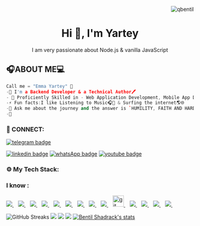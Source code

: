 <p align="right"> <img src="https://komarev.com/ghpvc/?username=S-yartey007&label=Profile%20views&color=e91e63&style=flat" alt="qbentil" /> </p>
<p>
    <h1 align="center"> Hi 👋, I'm Yartey</h1>
<p align="center"> 
I am very passionate about Node.js & vanilla JavaScript<br />
</p>


## 🎧ABOUT ME💻

```cpp
Call me = "Emma Yartey" 🤗
-🌱 I'm a Backend Developer & a Technical Author🖊️
- 🌌 Proficiently Skilled in - Web Application Development, Mobile App Development and  USSD Applications
-⚡ Fun facts:I like Listening to Music🎧🎵 & Surfing the internet🌎🌐
-💬 Ask me about the journey and the answer is `HUMILITY, FAITH AND HARDWORK`.
-👀 
```

<h3 align="left">🔌 CONNECT:</h3>

[![telegram badge](https://img.shields.io/badge/eyartey-30302f?style=for-the-badge&logo=telegram)](https://t.me/emmanuel_yartey)
<!-- [![Twitter badge](https://img.shields.io/badge/THEMANBENTIL-30302f?style=for-the-badge&logo=twitter)](https://twitter.com/themanbentil) -->
[![linkedin badge](https://img.shields.io/badge/linkedIn-30302f?style=for-the-badge&logo=linkedin)](https://www.linkedin.com/in/eyartey)
[![whatsApp badge](https://img.shields.io/badge/BENTIL-30302f?style=for-the-badge&logo=whatsapp)](https://wa.me/233599318473?text=Hello%20Bentil!%20I%27m%20coming%20from%20your%20Github%20profile)
[![youtube badge](https://img.shields.io/badge/youtube-30302f?style=for-the-badge&logo=youtube)](https://www.youtube.com/channel/UCtbdUBRM5h07Ctw3oFwNaow)

<h3 align="left">⚙ My Tech Stack:</h3>

### I know : 

<a href="https://github.com/s-yartey007">
    <img src="https://img.shields.io/badge/HTML5-E34F26?style=for-the-badge&logo=html5&logoColor=white" />
</a>&nbsp;&nbsp;
<a href="https://github.com/s-yartey007">
    <img src="https://img.shields.io/badge/CSS3-1572B6?style=for-the-badge&logo=css3&logoColor=white" />
</a>&nbsp;&nbsp;
<a href="https://github.com/s-yartey007">
    <img src="https://img.shields.io/badge/JavaScript-323330?style=for-the-badge&logo=javascript&logoColor=F7DF1E" />
</a>&nbsp;&nbsp;
<a href="https://github.com/s-yartey007">
    <img src="https://img.shields.io/badge/nodejs-00000F?style=for-the-badge&logo=nodejs&logoColor=white" />
</a>&nbsp;&nbsp;
<a href="https://github.com/s-yartey007">
    <img src="https://img.shields.io/badge/php-00599C?style=for-the-badge&logo=php&logoColor=white" />
</a>&nbsp;&nbsp;

<a href="https://github.com/s-yartey007">
    <img src="https://img.shields.io/badge/MySQL-00000F?style=for-the-badge&logo=mysql&logoColor=white" />
</a>&nbsp;&nbsp;
<a href="https://github.com/s-yartey007">
    <img src="https://img.shields.io/badge/PostgreSQL-00FFFF?style=for-the-badge&logo=postgresql&logoColor=blue" />
</a>&nbsp;&nbsp;
<a href="https://github.com/s-yartey007">
    <img src="https://img.shields.io/badge/React-20232A?style=for-the-badge&logo=react&logoColor=61DAFB" />
</a>&nbsp;&nbsp;
<a href="https://github.com/s-yartey007">
    <img src="https://img.shields.io/badge/Python-0000ff?style=for-the-badge&logo=python&logoColor=yellow" />
</a>&nbsp;&nbsp;
<a href="https://github.com/s-yartey007">
    <img src="https://www.vectorlogo.zone/logos/git-scm/git-scm-icon.svg" alt="git" width="30" > 
</a>&nbsp;&nbsp;
<a href="https://github.com/s-yartey007">
 <img src="https://img.shields.io/badge/github-3776AB?style=for-the-badge&logo=github&logoColor=white" /> 
</a>&nbsp;&nbsp;
<a href="https://github.com/s-yartey007">
    <img src="https://img.shields.io/badge/react-native-CC6699?style=for-the-badge&logo=react-native&logoColor=white" />
</a>&nbsp;&nbsp;
<a href="https://github.com/s-yartey007">
    <img src="https://img.shields.io/badge/mongodb-eee?style=for-the-badge&logo=mongodb&logoColor=green" />
</a>&nbsp;&nbsp;
<a href="https://github.com/s-yartey007">
    <img src="https://img.shields.io/badge/mongoose-eee?style=for-the-badge&logo=mongongoose&logoColor=green" />
</a>&nbsp;&nbsp;

<!-- ### I am learning: <br>
<a href="https://github.com/qbentil">
    <img src="https://img.shields.io/badge/Java-ED8B00?style=for-the-badge&logo=java&logoColor=white" />
</a>&nbsp;&nbsp; -->

<!-- ## 📖 Latest Blog posts -->
<!-- BLOG-POST-LIST:START -->
<!-- BLOG-POST-LIST:END -->


![GitHub Streaks](http://github-readme-streak-stats.herokuapp.com?user=s-yartey007&theme=dracula&hide_border=true)
![](https://github-profile-summary-cards.vercel.app/api/cards/profile-details?username=s-yartey007&theme=github_dark)
![](https://github-profile-summary-cards.vercel.app/api/cards/repos-per-language?username=s-yartey007&theme=github_dark)
![](https://github-profile-summary-cards.vercel.app/api/cards/most-commit-language?username=s-yartey007&theme=github_dark)
[![Bentil Shadrack's stats](https://github-readme-stats.vercel.app/api?username=s-yartey007&show_icons=true&theme=github_dark)](https://github.com/s-yartey007)
<!-- [![Top Langs](https://github-readme-stats.vercel.app/api/top-langs/?username=qbentil&layout=compact&langs_count=10&theme=github_dark&hide_border=true&count-private=true)](https://github.com/qbentil) -->
 
<!--![GitHub Activity Graph](https://activity-graph.herokuapp.com/graph?username=qbentil&theme=dracula)  
<h2>🏆My Github Profile Trophy</h2>
<img width=1000 src="https://github-profile-trophy.vercel.app/?username=qbentil&column=7&theme=gruvbox&no-frame=true"/>

![GitHub metrics](https://metrics.lecoq.io/qbentil) -->
